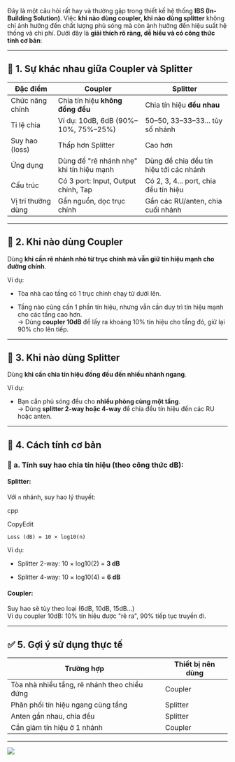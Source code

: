 Đây là một câu hỏi rất hay và thường gặp trong thiết kế hệ thống **IBS (In-Building Solution)**. Việc **khi nào dùng coupler, khi nào dùng splitter** không chỉ ảnh hưởng đến chất lượng phủ sóng mà còn ảnh hưởng đến hiệu suất hệ thống và chi phí. Dưới đây là **giải thích rõ ràng, dễ hiểu và có công thức tính cơ bản**:

---

## 🔧 1. **Sự khác nhau giữa Coupler và Splitter**

| Đặc điểm           | **Coupler**                              | **Splitter**                            |
| ------------------ | ---------------------------------------- | --------------------------------------- |
| Chức năng chính    | Chia tín hiệu **không đồng đều**         | Chia tín hiệu **đều nhau**              |
| Tỉ lệ chia         | Ví dụ: 10dB, 6dB (90%–10%, 75%–25%)      | 50–50, 33–33–33... tùy số nhánh         |
| Suy hao (loss)     | Thấp hơn Splitter                        | Cao hơn                                 |
| Ứng dụng           | Dùng để "rẽ nhánh nhẹ" khi tín hiệu mạnh | Dùng để chia đều tín hiệu tới các nhánh |
| Cấu trúc           | Có 3 port: Input, Output chính, Tap      | Có 2, 3, 4... port, chia đều tín hiệu   |
| Vị trí thường dùng | Gần nguồn, dọc trục chính                | Gần các RU/anten, chia cuối nhánh       |

---

## 🧠 2. **Khi nào dùng Coupler**

Dùng **khi cần rẽ nhánh nhỏ từ trục chính mà vẫn giữ tín hiệu mạnh cho đường chính**.

Ví dụ:

- Tòa nhà cao tầng có 1 trục chính chạy từ dưới lên.
    
- Tầng nào cũng cần 1 phần tín hiệu, nhưng vẫn cần duy trì tín hiệu mạnh cho các tầng cao hơn.  
    → Dùng **coupler 10dB** để lấy ra khoảng 10% tín hiệu cho tầng đó, giữ lại 90% cho lên tiếp.
    

---

## 🧠 3. **Khi nào dùng Splitter**

Dùng **khi cần chia tín hiệu đồng đều đến nhiều nhánh ngang**.

Ví dụ:

- Bạn cần phủ sóng đều cho **nhiều phòng cùng một tầng**.  
    → Dùng **splitter 2-way hoặc 4-way** để chia đều tín hiệu đến các RU hoặc anten.
    

---

## 📐 4. **Cách tính cơ bản**

### 🔸 a. Tính suy hao chia tín hiệu (theo công thức dB):

#### **Splitter**:

Với `n` nhánh, suy hao lý thuyết:

cpp

CopyEdit

`Loss (dB) = 10 × log10(n)`

Ví dụ:

- Splitter 2-way: 10 × log10(2) = **3 dB**
    
- Splitter 4-way: 10 × log10(4) = **6 dB**
    

#### **Coupler**:

Suy hao sẽ tùy theo loại (6dB, 10dB, 15dB...)  
Ví dụ coupler 10dB: 10% tín hiệu được "rẽ ra", 90% tiếp tục truyền đi.

---

## ✅ 5. Gợi ý sử dụng thực tế

|Trường hợp|Thiết bị nên dùng|
|---|---|
|Tòa nhà nhiều tầng, rẽ nhánh theo chiều đứng|Coupler|
|Phân phối tín hiệu ngang cùng tầng|Splitter|
|Anten gần nhau, chia đều|Splitter|
|Cần giảm tín hiệu ở 1 nhánh|Coupler|
---
![](https://res.cloudinary.com/dcqf82eor/image/upload/f_auto/v1747995354/x6zk46wvpvjadeixwwfm.png)
